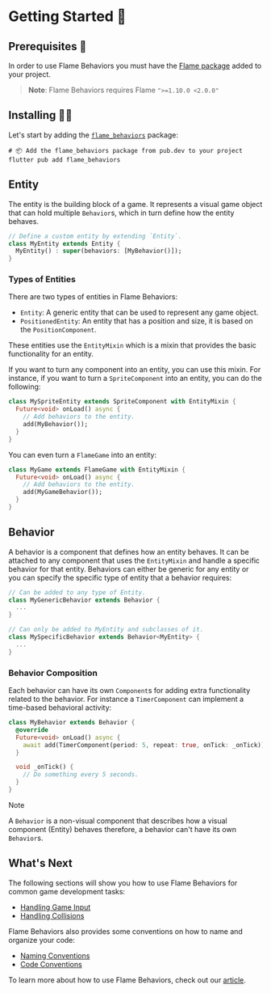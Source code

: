 # Getting Started 🚀


## Prerequisites 📝

In order to use Flame Behaviors you must have the [Flame package][flame_package_link] added to
your project.

> **Note**: Flame Behaviors requires Flame `">=1.10.0 <2.0.0"`


## Installing 🧑‍💻

Let's start by adding the [`flame_behaviors`][flame_behaviors_package_link] package:

```shell
# 📦 Add the flame_behaviors package from pub.dev to your project
flutter pub add flame_behaviors
```


## Entity

The entity is the building block of a game. It represents a visual game object that can hold
multiple `Behavior`s, which in turn define how the entity behaves.

```dart
// Define a custom entity by extending `Entity`.
class MyEntity extends Entity {
  MyEntity() : super(behaviors: [MyBehavior()]);
}
```


### Types of Entities

There are two types of entities in Flame Behaviors:

- `Entity`: A generic entity that can be used to represent any game object.
- `PositionedEntity`: An entity that has a position and size, it is based on the `PositionComponent`.

These entities use the `EntityMixin` which is a mixin that provides the basic functionality
for an entity.

If you want to turn any component into an entity, you can use this mixin. For instance, if you want
to turn a `SpriteComponent` into an entity, you can do the following:

```dart
class MySpriteEntity extends SpriteComponent with EntityMixin {
  Future<void> onLoad() async {
    // Add behaviors to the entity.
    add(MyBehavior());
  }
}
```

You can even turn a `FlameGame` into an entity:

```dart
class MyGame extends FlameGame with EntityMixin {
  Future<void> onLoad() async {
    // Add behaviors to the entity.
    add(MyGameBehavior());
  }
}
```


## Behavior

A behavior is a component that defines how an entity behaves. It can be attached to any component
that uses the `EntityMixin` and handle a specific behavior for that entity. Behaviors can either
be generic for any entity or you can specify the specific type of entity that a behavior requires:

```dart
// Can be added to any type of Entity.
class MyGenericBehavior extends Behavior {
  ...
}

// Can only be added to MyEntity and subclasses of it.
class MySpecificBehavior extends Behavior<MyEntity> {
  ...
}
```


### Behavior Composition

Each behavior can have its own `Component`s for adding extra functionality related to the behavior.
For instance a `TimerComponent` can implement a time-based behavioral activity:

```dart
class MyBehavior extends Behavior {
  @override
  Future<void> onLoad() async {
    await add(TimerComponent(period: 5, repeat: true, onTick: _onTick));
  }

  void _onTick() {
    // Do something every 5 seconds.
  }
}
```

> [!NOTE]
> A `Behavior` is a non-visual component that describes how a visual component (Entity)
> behaves therefore, a behavior can't have its own `Behavior`s.


## What's Next

The following sections will show you how to use Flame Behaviors for common game development tasks:

- [Handling Game Input][input_behaviors_link]
- [Handling Collisions][collision_behaviors_link]

Flame Behaviors also provides some conventions on how to name and organize your code:

- [Naming Conventions][naming_conventions_link]
- [Code Conventions][code_conventions_link]

To learn more about how to use Flame Behaviors, check out our [article][article_link].

[flame_package_link]: https://pub.dev/packages/flame
[flame_behaviors_package_link]: https://pub.dev/packages/flame_behaviors
[article_link]: https://verygood.ventures/blog/build-games-with-flame-behaviors
[input_behaviors_link]: https://github.com/flame-engine/flame/blob/main/doc/bridge_packages/flame_behaviors/event-behaviors.md
[naming_conventions_link]: https://github.com/flame-engine/flame/blob/main/doc/bridge_packages/flame_behaviors/conventions/naming-conventions.md
[code_conventions_link]: https://github.com/flame-engine/flame/blob/main/doc/bridge_packages/flame_behaviors/conventions/coding-conventions.md
[collision_behaviors_link]: https://github.com/flame-engine/flame/blob/main/doc/bridge_packages/flame_behaviors/collision-detection.md
